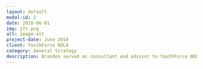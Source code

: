 ```yaml
---
layout: default
modal-id: 2
date: 2018-06-01
img: yfn.png
alt: image-alt
project-date: June 2018
client: YouthForce NOLA
category: General Strategy
description: Brandon served as consultant and advisor to YouthForce NOLA - an education, business, and civic collaborative that prepares New Orleans public school students for successful pursuit of high-wage, high-demand career pathways and facilitates systems change to ensure equitable outcomes. As a consultant, Brandon was responsible for building the operations and business model of the organization, benchmarking the Youth Program with National Programs, and evaluating National certification programs for credentialing youth.
---
```

